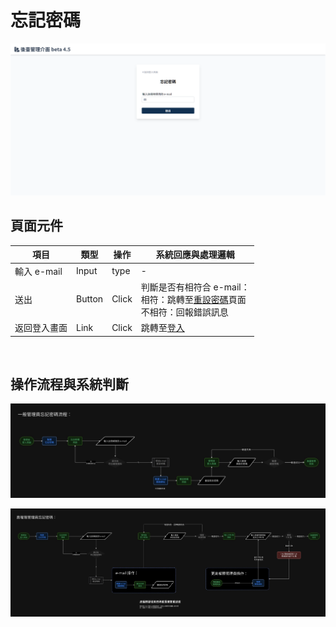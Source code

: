 # 忘記密碼

![畫面示意](asset/forget-password.png)

## 頁面元件

| 項目 | 類型 | 操作 | 系統回應與處理邏輯 |
| --- | --- | --- | --- |
| 輸入 e-mail | Input | type | - |
| 送出 | Button | Click | 判斷是否有相符合 e-mail：<br>相符：跳轉至[重設密碼](Pages/Account/reset-password.md)頁面<br>不相符：回報錯誤訊息 |
| 返回登入畫面 | Link | Click | 跳轉至[登入](Pages/Account/login.md) |

<br>

## 操作流程與系統判斷

![一般管理員忘記密碼](asset/forget-pw-flow.jpg)

![高級管理員忘記密碼](asset/forget-hp-pw-flow.jpg)

